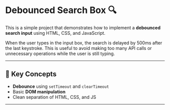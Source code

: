 # Debounced Search Box 🔍

This is a simple project that demonstrates how to implement a **debounced search input** using HTML, CSS, and JavaScript.

When the user types in the input box, the search is delayed by 500ms after the last keystroke. This is useful to avoid making too many API calls or unnecessary operations while the user is still typing.

---

## 🧠 Key Concepts

- **Debounce** using `setTimeout` and `clearTimeout`
- Basic **DOM manipulation**
- Clean separation of HTML, CSS, and JS

---
